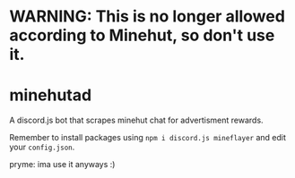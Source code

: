 # WARNING: This is no longer allowed according to Minehut, so don't use it.

# minehutad
A discord.js bot that scrapes minehut chat for advertisment rewards.

Remember to install packages using `npm i discord.js mineflayer` and edit your `config.json`.




pryme: ima use it anyways :)
